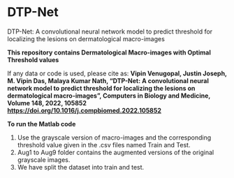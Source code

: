 # DTP-Net
DTP-Net: A convolutional neural network model to predict threshold for localizing the lesions on dermatological macro-images

**This repository contains Dermatological Macro-images with Optimal Threshold values**

If any data or code is used, please cite as:
**Vipin Venugopal, Justin Joseph, M. Vipin Das, Malaya Kumar Nath, “DTP-Net: A convolutional neural network model to predict threshold for localizing the lesions on dermatological macro-images”, Computers in Biology and Medicine, Volume 148, 2022, 105852 https://doi.org/10.1016/j.compbiomed.2022.105852**

**To run the Matlab code**
1. Use the grayscale version of macro-images and the corresponding threshold value given in the .csv files named Train and Test.
2. Aug1 to Aug9 folder contains the augmented versions of the original grayscale images.
3. We have split the dataset into train and test.

